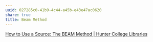 ```yaml
---
uuid: 027285c0-41b9-4c44-a45b-e43e47ac0620
share: true
title: Beam Method
---
```

[How to Use a Source: The BEAM Method | Hunter College Libraries](https://library.hunter.cuny.edu/research-toolkit/how-do-i-use-sources/beam-method)